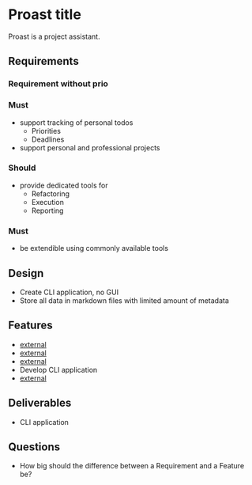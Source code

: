 <!--
[proast](status:todo)
-->
# Proast title

Proast is a project assistant.

## Requirements

### Requirement without prio


### Must

* support tracking of personal todos
  * Priorities
  *  Deadlines
* support personal and professional projects

### Should

* provide dedicated tools for
  * Refactoring
  * Execution
  * Reporting

### Must

* be extendible using commonly available tools

## Design

* Create CLI application, no GUI
* Store all data in markdown files with limited amount of metadata

## Features

* [external](key:file_format)
* [external](key:schema)
* [external](path:/@design)
* Develop CLI application
* [external](key:app)

## Deliverables

* CLI application

## Questions

* How big should the difference between a Requirement and a Feature be?
